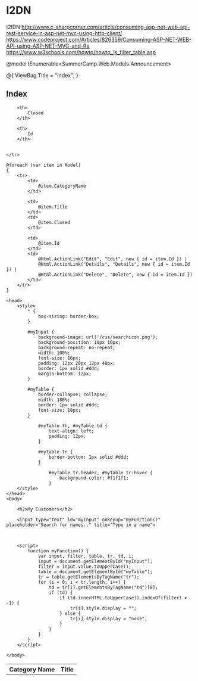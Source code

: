 # l2DN
t2lDN
http://www.c-sharpcorner.com/article/consuming-asp-net-web-api-rest-service-in-asp-net-mvc-using-http-client/
https://www.codeproject.com/Articles/826359/Consuming-ASP-NET-WEB-API-using-ASP-NET-MVC-and-Re
https://www.w3schools.com/howto/howto_js_filter_table.asp




@model IEnumerable<SummerCamp.Web.Models.Announcement>

@{
    ViewBag.Title = "Index";
}

<h2>Index</h2>

<table id="myTable">
    <tr>
        <th>
            Category Name
        </th>
        <th>
            Title
        </th>

        <th>
            Closed
        </th>
        
        <th>
            Id
        </th>


    </tr>

    @foreach (var item in Model)
    {
        <tr>
            <td>
                @item.CategoryName
            </td>

            <td>
                @item.Title
            </td>
            <td>
                @item.Closed
            </td>
            
            <td>
                @item.Id
            </td>
            <td>
                @Html.ActionLink("Edit", "Edit", new { id = item.Id }) |
                @Html.ActionLink("Details", "Details", new { id = item.Id }) |
                @Html.ActionLink("Delete", "Delete", new { id = item.Id })
            </td>
        </tr>
    }

    <head>
        <style>
            * {
                box-sizing: border-box;
            }

            #myInput {
                background-image: url('/css/searchicon.png');
                background-position: 10px 10px;
                background-repeat: no-repeat;
                width: 100%;
                font-size: 16px;
                padding: 12px 20px 12px 40px;
                border: 1px solid #ddd;
                margin-bottom: 12px;
            }

            #myTable {
                border-collapse: collapse;
                width: 100%;
                border: 1px solid #ddd;
                font-size: 18px;
            }

                #myTable th, #myTable td {
                    text-align: left;
                    padding: 12px;
                }

                #myTable tr {
                    border-bottom: 1px solid #ddd;
                }

                    #myTable tr.header, #myTable tr:hover {
                        background-color: #f1f1f1;
                    }
        </style>
    </head>
    <body>

        <h2>My Customers</h2>

        <input type="text" id="myInput" onkeyup="myFunction()" placeholder="Search for names.." title="Type in a name">

        

        <script>
            function myFunction() {
                var input, filter, table, tr, td, i;
                input = document.getElementById("myInput");
                filter = input.value.toUpperCase();
                table = document.getElementById("myTable");
                tr = table.getElementsByTagName("tr");
                for (i = 0; i < tr.length; i++) {
                    td = tr[i].getElementsByTagName("td")[0];
                    if (td) {
                        if (td.innerHTML.toUpperCase().indexOf(filter) > -1) {
                            tr[i].style.display = "";
                        } else {
                            tr[i].style.display = "none";
                        }
                    }
                }
            }
        </script>

    </body>

</table>
